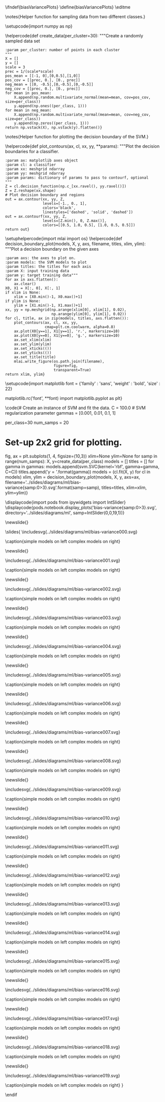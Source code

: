 \ifndef{biasVariancePlots}
\define{biasVariancePlots}
\editme

\notes{Helper function for sampling data from two different classes.}

\setupcode{import numpy as np}

\helpercode{def create_data(per_cluster=30):
    """Create a randomly sampled data set
    
    :param per_cluster: number of points in each cluster
    """
    X = []
    y = []
    scale = 3
    prec = 1/(scale*scale)
    pos_mean = [[-1, 0],[0,0.5],[1,0]]
    pos_cov = [[prec, 0.], [0., prec]]
    neg_mean = [[0, -0.5],[0,-0.5],[0,-0.5]]
    neg_cov = [[prec, 0.], [0., prec]]
    for mean in pos_mean:
        X.append(np.random.multivariate_normal(mean=mean, cov=pos_cov, size=per_class))
        y.append(np.ones((per_class, 1)))
    for mean in neg_mean:
        X.append(np.random.multivariate_normal(mean=mean, cov=neg_cov, size=per_class))
        y.append(np.zeros((per_class, 1)))
    return np.vstack(X), np.vstack(y).flatten()}
		
\notes{Helper function for plotting the decision boundary of the SVM.}

\helpercode{def plot_contours(ax, cl, xx, yy, **params):
    """Plot the decision boundaries for a classifier.

    :param ax: matplotlib axes object
    :param cl: a classifier
    :param xx: meshgrid ndarray
    :param yy: meshgrid ndarray
    :param params: dictionary of params to pass to contourf, optional
    """
    Z = cl.decision_function(np.c_[xx.ravel(), yy.ravel()])
    Z = Z.reshape(xx.shape)
	# Plot decision boundary and regions
    out = ax.contour(xx, yy, Z, 
	                 levels=[-1., 0., 1], 
	                 colors='black', 
	                 linestyles=['dashed', 'solid', 'dashed'])
	out = ax.contourf(xx, yy, Z, 
                     levels=[Z.min(), 0, Z.max()], 
                     colors=[[0.5, 1.0, 0.5], [1.0, 0.5, 0.5]])
    return out}


\setuphelpercode{import mlai
import os}
\helpercode{def decision_boundary_plot(models, X, y, axs, filename, titles, xlim, ylim):
    """Plot a decision boundary on the given axes
    
    :param axs: the axes to plot on.
    :param models: the SVM models to plot
    :param titles: the titles for each axis
    :param X: input training data
    :param y: target training data"""
    for ax in axs.flatten():
        ax.clear()
    X0, X1 = X[:, 0], X[:, 1]
    if xlim is None:
        xlim = [X0.min()-1, X0.max()+1]
    if ylim is None:
        ylim = [X1.min()-1, X1.max()+1]
    xx, yy = np.meshgrid(np.arange(xlim[0], xlim[1], 0.02),
                         np.arange(ylim[0], ylim[1], 0.02))
    for cl, title, ax in zip(models, titles, axs.flatten()):
        plot_contours(ax, cl, xx, yy,
                      cmap=plt.cm.coolwarm, alpha=0.8)
        ax.plot(X0[y==1], X1[y==1], 'r.', markersize=10)
        ax.plot(X0[y==0], X1[y==0], 'g.', markersize=10)
        ax.set_xlim(xlim)
        ax.set_ylim(ylim)
        ax.set_xticks(())
        ax.set_yticks(())
        ax.set_title(title)
        mlai.write_figure(os.path.join(filename),
                          figure=fig,
                          transparent=True)
    return xlim, ylim}


\setupcode{import matplotlib
font = {'family' : 'sans',
        'weight' : 'bold',
        'size'   : 22}

matplotlib.rc('font', **font)
import matplotlib.pyplot as plt}



\code{# Create an instance of SVM and fit the data. 
C = 100.0  # SVM regularization parameter
gammas = [0.001, 0.01, 0.1, 1]


per_class=30
num_samps = 20
# Set-up 2x2 grid for plotting.
fig, ax = plt.subplots(1, 4, figsize=(10,3))
xlim=None
ylim=None
for samp in range(num_samps):
    X, y=create_data(per_class)
    models = []
    titles = []
    for gamma in gammas:
        models.append(svm.SVC(kernel='rbf', gamma=gamma, C=C))
        titles.append('$\gamma={}$'.format(gamma))
    models = (cl.fit(X, y) for cl in models)
    xlim, ylim = decision_boundary_plot(models, X, y, 
                           axs=ax, 
                           filename='../slides/diagrams/ml/bias-variance{samp:0>3}.svg'.format(samp=samp), 
                           titles=titles,
                          xlim=xlim,
                          ylim=ylim)}


\displaycode{import pods
from ipywidgets import IntSlider}
\displaycode{pods.notebook.display_plots('bias-variance{samp:0>3}.svg', 
                            directory='../slides/diagrams/ml', 
						    samp=IntSlider(0,0,19,1))}
							
\newslide{}

\slides{
\includesvg{../slides/diagrams/ml/bias-variance000.svg}

\caption{simple models on left complex models on right}

\newslide{}

\includesvg{../slides/diagrams/ml/bias-variance001.svg}

\caption{simple models on left complex models on right}

\newslide{}

\includesvg{../slides/diagrams/ml/bias-variance002.svg}

\caption{simple models on left complex models on right}

\newslide{}

\includesvg{../slides/diagrams/ml/bias-variance003.svg}

\caption{simple models on left complex models on right}

\newslide{}

\includesvg{../slides/diagrams/ml/bias-variance004.svg}

\caption{simple models on left complex models on right}

\newslide{}

\includesvg{../slides/diagrams/ml/bias-variance005.svg}

\caption{simple models on left complex models on right}

\newslide{}

\includesvg{../slides/diagrams/ml/bias-variance006.svg}

\caption{simple models on left complex models on right}

\newslide{}

\includesvg{../slides/diagrams/ml/bias-variance007.svg}

\caption{simple models on left complex models on right}

\newslide{}

\includesvg{../slides/diagrams/ml/bias-variance008.svg}

\caption{simple models on left complex models on right}

\newslide{}

\includesvg{../slides/diagrams/ml/bias-variance009.svg}

\caption{simple models on left complex models on right}

\newslide{}

\includesvg{../slides/diagrams/ml/bias-variance010.svg}

\caption{simple models on left complex models on right}

\newslide{}

\includesvg{../slides/diagrams/ml/bias-variance011.svg}

\caption{simple models on left complex models on right}

\newslide{}

\includesvg{../slides/diagrams/ml/bias-variance012.svg}

\caption{simple models on left complex models on right}

\newslide{}

\includesvg{../slides/diagrams/ml/bias-variance013.svg}

\caption{simple models on left complex models on right}

\newslide{}

\includesvg{../slides/diagrams/ml/bias-variance014.svg}

\caption{simple models on left complex models on right}

\newslide{}

\includesvg{../slides/diagrams/ml/bias-variance015.svg}

\caption{simple models on left complex models on right}

\newslide{}

\includesvg{../slides/diagrams/ml/bias-variance016.svg}

\caption{simple models on left complex models on right}

\newslide{}

\includesvg{../slides/diagrams/ml/bias-variance017.svg}

\caption{simple models on left complex models on right}

\newslide{}

\includesvg{../slides/diagrams/ml/bias-variance018.svg}

\caption{simple models on left complex models on right}

\newslide{}

\includesvg{../slides/diagrams/ml/bias-variance019.svg}

\caption{simple models on left complex models on right}
}

\endif
